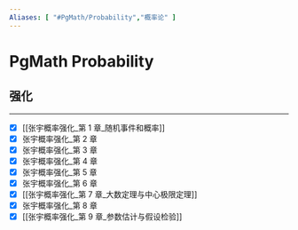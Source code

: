 ```yaml
---
Aliases: [ "#PgMath/Probability","概率论" ]
---
```

# PgMath Probability

## 强化
---
- [x] [[张宇概率强化_第 1 章_随机事件和概率]]
- [x] 张宇概率强化_第 2 章
- [x] 张宇概率强化_第 3 章
- [x] 张宇概率强化_第 4 章
- [x] 张宇概率强化_第 5 章
- [x] 张宇概率强化_第 6 章
- [x] [[张宇概率强化_第 7 章_大数定理与中心极限定理]]
- [x] 张宇概率强化_第 8 章
- [x] [[张宇概率强化_第 9 章_参数估计与假设检验]]